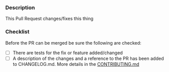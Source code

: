 ### Description

This Pull Request changes/fixes this thing

### Checklist

Before the PR can be merged be sure the following are checked:

- [ ] There are tests for the fix or feature added/changed
- [ ] A description of the changes and a reference to the PR has been added to CHANGELOG.md. More details in the [CONTRIBUTING.md](https://github.com/jwt/ruby-jwt/blob/main/CONTRIBUTING.md)
